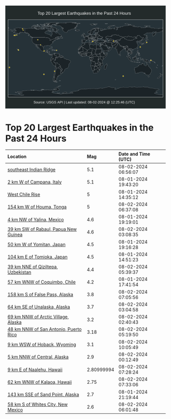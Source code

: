 ![Map](./map.png)

# Top 20 Largest Earthquakes in the Past 24 Hours

| Location | Mag | Date and Time (UTC) |
|:---|:---|:---|
| [southeast Indian Ridge](https://earthquake.usgs.gov/earthquakes/eventpage/us6000nhid) | 5.1 | 08-02-2024 06:56:07 |
| [2 km W of Campana, Italy](https://earthquake.usgs.gov/earthquakes/eventpage/us6000nhfg) | 5.1 | 08-01-2024 19:43:20 |
| [West Chile Rise](https://earthquake.usgs.gov/earthquakes/eventpage/us6000nhcw) | 5 | 08-01-2024 14:35:12 |
| [154 km W of Houma, Tonga](https://earthquake.usgs.gov/earthquakes/eventpage/us6000nhi9) | 5 | 08-02-2024 06:37:08 |
| [4 km NW of Yalina, Mexico](https://earthquake.usgs.gov/earthquakes/eventpage/us6000nhf7) | 4.6 | 08-01-2024 19:19:01 |
| [39 km SW of Rabaul, Papua New Guinea](https://earthquake.usgs.gov/earthquakes/eventpage/us6000nhhr) | 4.6 | 08-02-2024 03:08:35 |
| [50 km W of Yomitan, Japan](https://earthquake.usgs.gov/earthquakes/eventpage/us6000nhfa) | 4.5 | 08-01-2024 19:16:28 |
| [104 km E of Tomioka, Japan](https://earthquake.usgs.gov/earthquakes/eventpage/us6000nhd1) | 4.5 | 08-01-2024 14:51:23 |
| [39 km NNE of Qiziltepa, Uzbekistan](https://earthquake.usgs.gov/earthquakes/eventpage/us6000nhi4) | 4.4 | 08-02-2024 05:39:37 |
| [57 km WNW of Coquimbo, Chile](https://earthquake.usgs.gov/earthquakes/eventpage/us6000nheg) | 4.2 | 08-01-2024 17:41:54 |
| [158 km S of False Pass, Alaska](https://earthquake.usgs.gov/earthquakes/eventpage/us6000nhie) | 3.8 | 08-02-2024 07:05:56 |
| [64 km SE of Unalaska, Alaska](https://earthquake.usgs.gov/earthquakes/eventpage/us6000nhhq) | 3.7 | 08-02-2024 03:04:58 |
| [69 km NNW of Arctic Village, Alaska](https://earthquake.usgs.gov/earthquakes/eventpage/ak0249vlz5dt) | 3.2 | 08-02-2024 02:40:43 |
| [48 km NNW of San Antonio, Puerto Rico](https://earthquake.usgs.gov/earthquakes/eventpage/pr71456828) | 3.18 | 08-02-2024 05:19:50 |
| [9 km WSW of Hoback, Wyoming](https://earthquake.usgs.gov/earthquakes/eventpage/us6000nhj5) | 3.1 | 08-02-2024 10:05:49 |
| [5 km NNW of Central, Alaska](https://earthquake.usgs.gov/earthquakes/eventpage/ak0249vkmalw) | 2.9 | 08-02-2024 00:12:49 |
| [9 km E of Naalehu, Hawaii](https://earthquake.usgs.gov/earthquakes/eventpage/hv74379676) | 2.80999994 | 08-02-2024 07:28:24 |
| [62 km WNW of Kalaoa, Hawaii](https://earthquake.usgs.gov/earthquakes/eventpage/hv74379691) | 2.75 | 08-02-2024 07:33:06 |
| [143 km SSE of Sand Point, Alaska](https://earthquake.usgs.gov/earthquakes/eventpage/us6000nhgm) | 2.7 | 08-01-2024 21:19:44 |
| [58 km S of Whites City, New Mexico](https://earthquake.usgs.gov/earthquakes/eventpage/tx2024pblp) | 2.6 | 08-02-2024 06:01:48 |

